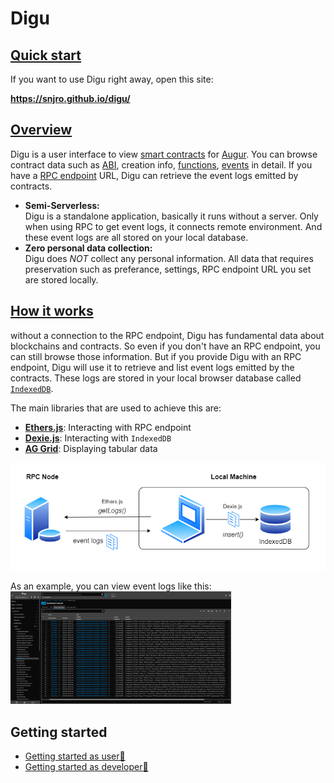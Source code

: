 # **Digu**

## [**Quick start** ](#quick-start)

If you want to use Digu right away, open this site:

**https://snjro.github.io/digu/**

## [**Overview** ](#overview)

Digu is a user interface to view [smart contracts](https://ethereum.org/en/developers/docs/smart-contracts/) for [Augur](https://github.com/AugurProject). You can browse contract data such as [ABI](https://docs.soliditylang.org/en/develop/abi-spec.html), creation info, [functions](https://ethereum.org/en/developers/docs/smart-contracts/anatomy/#functions), [events](https://ethereum.org/en/developers/docs/smart-contracts/anatomy/#events-and-logs) in detail.
If you have a [RPC endpoint](https://ethereum.org/en/developers/docs/apis/json-rpc/) URL, Digu can retrieve the event logs emitted by contracts.

- **Semi-Serverless:**  
  Digu is a standalone application, basically it runs without a server. Only when using RPC to get event logs, it connects remote environment. And these event logs are all stored on your local database.
- **Zero personal data collection:**  
  Digu does _NOT_ collect any personal information. All data that requires preservation such as preferance, settings, RPC endpoint URL you set are stored locally.

## [How it works](#how-it-works)

without a connection to the RPC endpoint, Digu has fundamental data about blockchains and contracts. So even if you don't have an RPC endpoint, you can still browse those information.
But if you provide Digu with an RPC endpoint, Digu will use it to retrieve and list event logs emitted by the contracts. These logs are stored in your local browser database called [`IndexedDB`](https://developer.mozilla.org/en-US/docs/Web/API/IndexedDB_API).

The main libraries that are used to achieve this are:

- [**Ethers.js**](https://github.com/ethers-io/ethers.js): Interacting with RPC endpoint
- [**Dexie.js**](https://dexie.org/): Interacting with `IndexedDB`
- [**AG Grid**](https://www.ag-grid.com/): Displaying tabular data

![how it works](./docs/overview.drawio.png)<br>

As an example, you can view event logs like this:<br>
<img src="./docs/ui-eventLogs.png" width="70%" />

## Getting started

- [Getting started as user🔗](./docs/getting-started-as-user/README.md)
- [Getting started as developer🔗](./docs/getting-started-as-developer/README.md)
